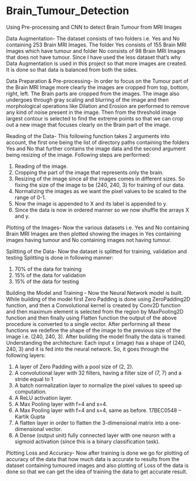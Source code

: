 # Brain_Tumour_Detection
Using Pre-processing and CNN to detect Brain Tumour from MRI Images


Data Augmentation-
The dataset consists of two folders i.e. Yes and No containing 253 Brain MRI Images. The
folder Yes consists of 155 Brain MRI Images which have tumour and folder No consists of
98 Brain MRI Images that does not have tumour.
Since I have used the less dataset that’s why Data Augmentation is used in this project so that
more images are created. It is done so that data is balanced from both the sides.


Data Preparation & Pre-processing-
In order to focus on the Tumour part of the Brain MRI Image more clearly the images are
cropped from top, bottom, right, left. The Brain parts are cropped from the images.
The image also undergoes through gray scaling and blurring of the image and then
morphological operations like Dilation and Erosion are performed to remove any kind of
noise present in the image.
Then from the threshold image largest contour is selected to find the extreme points so that
we can crop out a new image that focuses clearly on the Brain part of the image.


Reading of the Data- 
This following function takes 2 arguments into account, the first one being the list of
directory paths containing the folders Yes and No that further contains the image data and the
second argument being resizing of the image.
Following steps are performed:
1. Reading of the image.
2. Cropping the part of the image that represents only the brain.
3. Resizing of the image since all the images comes in different sizes. So fixing the
size of the image to be (240, 240, 3) for training of our data.
4. Normalizing the images as we want the pixel values to be scaled to the range of
0-1.
5. Now the image is appended to X and its label is appended to y.
6. Since the data is now in ordered manner so we now shuffle the arrays X and y.


Plotting of the Images-
Now the various datasets i.e. Yes and No containing Brain MRI Images are then plotted
showing the images in Yes containing images having tumour and No containing images not
having tumour.


Splitting of the Data-
Now the dataset is splitted for training, validation and testing
Splitting is done in following manner:
1. 70% of the data for training
2. 15% of the data for validation
3. 15% of the data for testing


Building the Model and Training -
Now the Neural Network model is built.
While building of the model first Zero Padding is done using ZeroPadding2D function, and
then a Convolutional kernel is created by Conv2D function and then maximum element is
selected from the region by MaxPooling2D function and then finally using Flatten function
the output of the above procedure is converted to a single vector.
After performing all these functions we redefine the shape of the image to the previous size
of the image i.e. (240, 240, 3).
After building the model finally the data is trained.
Understanding the architecture:
Each input x (image) has a shape of (240, 240, 3) and it is fed into the neural network.
So, it goes through the following layers:
1. A layer of Zero Padding with a pool size of (2, 2).
2. A convolutional layer with 32 filters, having a filter size of (7, 7) and a stride equal to 1
3. A batch normalization layer to normalize the pixel values to speed up computation.
4. A ReLU activation layer.
5. A Max Pooling layer with f=4 and s=4.
6. A Max Pooling layer with f=4 and s=4, same as before.
17BEC0548 – Kartik Gupta
7. A flatten layer in order to flatten the 3-dimensional matrix into a one-dimensional
vector.
8. A Dense (output unit) fully connected layer with one neuron with a sigmoid activation
(since this is a binary classification task).


Plotting Loss and Accuracy-
Now after training is done we go for plotting of accuracy of the data that how much data is
accurate to results from the dataset containing tumoured images and also plotting of Loss of
the data is done so that we can get the idea of training the data to get accurate result.
